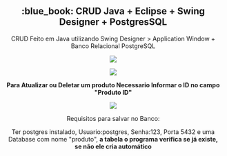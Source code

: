 <h2 align="center">:blue_book: CRUD Java + Eclipse + Swing Designer + PostgresSQL </h2>
<p align="center">CRUD Feito em Java utilizando Swing Designer > Application Window + Banco Relacional PostgreSQL</p>

<p align="center"><image src="Capturar.PNG"></p>
<p align="center"><image src="Capturar2.PNG"></p>
  
 <p align="center"><b>Para Atualizar ou Deletar um produto Necessario Informar o ID no campo "Produto ID"</b></p> 
 <p align="center"><image src="Capturar3.PNG"></p>

<p align="center">Requisitos para salvar no Banco:</p>
<p align="center">Ter postgres instalado, Usuario:postgres, Senha:123, Porta 5432 e uma Database com nome "produto", <b>a tabela o programa verifica se já existe, se não ele cria automático</b></p>
